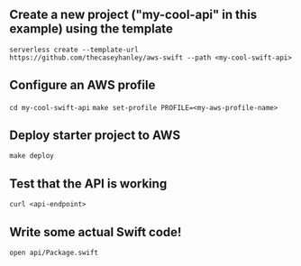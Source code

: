 ## Create a new project ("my-cool-api" in this example) using the template

`serverless create --template-url https://github.com/thecaseyhanley/aws-swift --path <my-cool-swift-api>`

## Configure an AWS profile

`cd my-cool-swift-api`
`make set-profile PROFILE=<my-aws-profile-name>`

## Deploy starter project to AWS
`make deploy`

## Test that the API is working
`curl <api-endpoint>`

## Write some actual Swift code!
`open api/Package.swift`